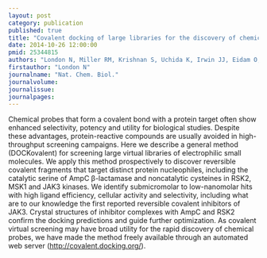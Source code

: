 ```yaml
---
layout: post
category: publication
published: true
title: "Covalent docking of large libraries for the discovery of chemical probes."
date: 2014-10-26 12:00:00
pmid: 25344815
authors: "London N, Miller RM, Krishnan S, Uchida K, Irwin JJ, Eidam O, Gibold L, Cimermančič P, Bonnet R, Shoichet BK, Taunton J"
firstauthor: "London N"
journalname: "Nat. Chem. Biol."
journalvolume: 
journalissue: 
journalpages: 
---
```


Chemical probes that form a covalent bond with a protein target often show enhanced selectivity, potency and utility for biological studies. Despite these advantages, protein-reactive compounds are usually avoided in high-throughput screening campaigns. Here we describe a general method (DOCKovalent) for screening large virtual libraries of electrophilic small molecules. We apply this method prospectively to discover reversible covalent fragments that target distinct protein nucleophiles, including the catalytic serine of AmpC β-lactamase and noncatalytic cysteines in RSK2, MSK1 and JAK3 kinases. We identify submicromolar to low-nanomolar hits with high ligand efficiency, cellular activity and selectivity, including what are to our knowledge the first reported reversible covalent inhibitors of JAK3. Crystal structures of inhibitor complexes with AmpC and RSK2 confirm the docking predictions and guide further optimization. As covalent virtual screening may have broad utility for the rapid discovery of chemical probes, we have made the method freely available through an automated web server (http://covalent.docking.org/).

